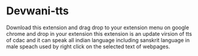 # Devwani-tts
Download this extension and drag drop to your extension menu on google chrome and drop in your extension this extension is an update virsion of tts of cdac and it can speak all indian language including sanskrit language in male speach used by right click on the selected text of webpages.
